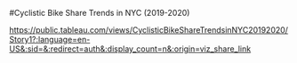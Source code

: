 #Cyclistic Bike Share Trends in NYC (2019-2020)

https://public.tableau.com/views/CyclisticBikeShareTrendsinNYC20192020/Story1?:language=en-US&:sid=&:redirect=auth&:display_count=n&:origin=viz_share_link


